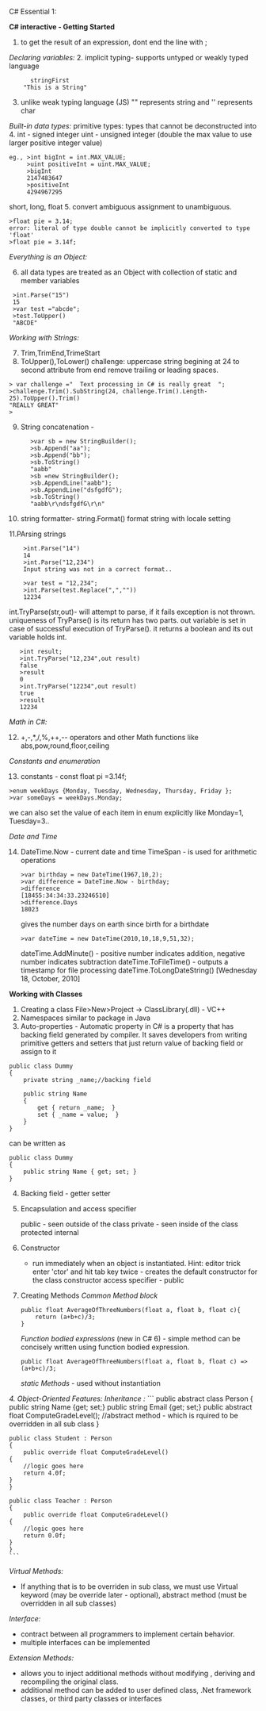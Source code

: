 C# Essential 1:


**C# interactive - Getting Started**
1. to get the result of an expression, dont end the line with ;

*Declaring variables:*
2. implicit typing- supports untyped or weakly typed language

``` eg., var stringFirst = "This is a String";
      stringFirst
	"This is a String"
```
3. unlike weak typing language (JS) "" represents string and '' represents char

*Built-in data types:*
primitive types: types that cannot be deconstructed into 
4. int - signed integer
   uint - unsigned integer (double the max value to use larger positive integer value)
   
 ```
 eg., >int bigInt = int.MAX_VALUE;
      >uint positiveInt = uint.MAX_VALUE;
      >bigInt
      2147483647
      >positiveInt
      4294967295
```
short, long, float
5. convert ambiguous assignment to unambiguous.
```
>float pie = 3.14;
error: literal of type double cannot be implicitly converted to type 'float'
>float pie = 3.14f;
```
*Everything is an Object:*

6. all data types are treated as an Object with collection of static and member variables
```
 >int.Parse("15")
 15
 >var test ="abcde";
 >test.ToUpper()
 "ABCDE"
``` 
*Working with Strings:*

7. Trim,TrimEnd,TrimeStart
8. ToUpper(),ToLower()
challenge: 
uppercase string begining at 24 to second attribute from end
remove trailing or leading spaces.
```
> var challenge ="  Text processing in C# is really great  ";
>challenge.Trim().SubString(24, challenge.Trim().Length-25).ToUpper().Trim()
"REALLY GREAT"
>
```
9. String concatenation - 
```
      >var sb = new StringBuilder();
      >sb.Append("aa");
      >sb.Append("bb");
      >sb.ToString()
      "aabb"
      >sb =new StringBuilder();
      >sb.AppendLine("aabb");
      >sb.AppendLine("dsfgdfG");
      >sb.ToString()
      "aabb\r\ndsfgdfG\r\n"
```
10. string formatter- string.Format()
format string with locale setting

11.PArsing strings
```
    >int.Parse("14")
    14
    >int.Parse("12,234")
    Input string was not in a correct format..

    >var test = "12,234";
    >int.Parse(test.Replace(",",""))
    12234
```

int.TryParse(str,out)- will attempt to parse, if it fails exception is not thrown. uniqueness of TryParse() is its return has two parts.
out variable is set in case of successful execution of TryParse(). it returns a boolean and its out variable holds int.

```
   >int result;
   >int.TryParse("12,234",out result)
   false
   >result
   0
   >int.TryParse("12234",out result)
   true
   >result
   12234
```
*Math in C#:*

12. +,-,*,/,%,++,-- operators and other Math functions like abs,pow,round,floor,ceiling

*Constants and enumeration*

13. constants - const float pi =3.14f;
```
>enum weekDays {Monday, Tuesday, Wednesday, Thursday, Friday };
>var someDays = weekDays.Monday;
```
we can also set the value of each item in enum explicitly like Monday=1, Tuesday=3..

*Date and Time*

14. DateTime.Now -	current date and time
    TimeSpan - is used for arithmetic operations
    
    ```
    >var birthday = new DateTime(1967,10,2);
    >var difference = DateTime.Now - birthday;
    >difference
    [18455:34:34:33.23246510]
    >difference.Days
    18023
    ```
    gives the number days on earth since birth for a birthdate
    
    ```
    >var dateTime = new DateTime(2010,10,18,9,51,32);
    ```
    dateTime.AddMinute() - positive number indicates addition, negative number indicates subtraction
    dateTime.ToFileTime() - outputs a timestamp for file processing
    dateTime.ToLongDateString()
    [Wednesday 18, October, 2010]


**Working with Classes**

1. Creating a class
	File>New>Project -> ClassLibrary(.dll) - VC++
2. Namespaces
	similar to package in Java
3. Auto-properties - Automatic property in C# is a property that has backing field generated by compiler. It saves developers from writing primitive getters and setters that just return value of backing field or assign to it
```
public class Dummy
{
    private string _name;//backing field
 
    public string Name
    {
        get { return _name;  }
        set { _name = value;  }
    }
}
```
can be written as
```
public class Dummy
{
    public string Name { get; set; }
}
```
4. Backing field - getter setter
5. Encapsulation and access specifier

    public  - seen outside of the class
    private - seen inside of the class
    protected
    internal
    
6. Constructor
	- run immediately when an object is instantiated.
	Hint: editor trick enter 'ctor' and hit tab key twice - creates the default constructor for the class
	constructor access specifier - public
	
7. Creating Methods
	*Common Method block*
	```
	public float AverageOfThreeNumbers(float a, float b, float c){
		return (a+b+c)/3;
	}
	```
	*Function bodied expressions* (new in C# 6)
		- simple method can be concisely written using function bodied expression.
	```
	public float AverageOfThreeNumbers(float a, float b, float c) => (a+b+c)/3;
	```
	*static Methods* - used without instantiation
	

*4. Object-Oriented Features:*
    *Inheritance :*
    ```
    public abstract class Person
    {
    	public string Name {get; set;}
	public string Email {get; set;}
	public abstract float ComputeGradeLevel(); //abstract method - which is rquired to be overridden in all sub class
    }
    
    public class Student : Person
    {
    	public override float ComputeGradeLevel()
	{
		//logic goes here
		return 4.0f;
	}
    }
    
    public class Teacher : Person
    {
    	public override float ComputeGradeLevel()
	{
		//logic goes here
		return 0.0f;
	}
    }
    ```
*Virtual Methods:*
 - If anything that is to be overriden in sub class, we must use Virtual keyword (may be override later - optional), abstract method (must be overridden in all sub classes)

*Interface:*
 - contract between all programmers to implement certain behavior.
 - multiple interfaces can be implemented
 
 *Extension Methods:*
 -  allows you to inject additional methods without modifying , deriving and recompiling the original class.
 - additional method can be added to user defined class, .Net framework classes, or third party classes or interfaces



